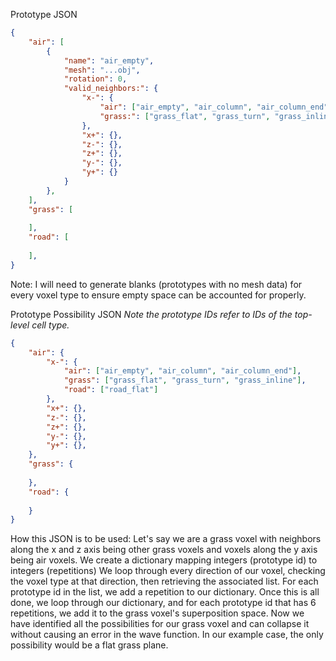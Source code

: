 


Prototype JSON
```json
{
	"air": [
		{
			"name": "air_empty",
			"mesh": "...obj",
			"rotation": 0,
			"valid_neighbors:": {
				"x-": {
					"air": ["air_empty", "air_column", "air_column_end"],
					"grass:": ["grass_flat", "grass_turn", "grass_inline"]
				},
				"x+": {},
				"z-": {},
				"z+": {},
				"y-": {},
				"y+": {}
			}
		},
	],
	"grass": [
		
	],
	"road": [
	
	],
}
```
Note: I will need to generate blanks (prototypes with no mesh data) for every voxel type to ensure empty space can be accounted for properly.

Prototype Possibility JSON
*Note the prototype IDs refer to IDs of the top-level cell type.*
```json
{
	"air": {
		"x-": {
			"air": ["air_empty", "air_column", "air_column_end"],
			"grass": ["grass_flat", "grass_turn", "grass_inline"],
			"road": ["road_flat"]
		},
		"x+": {},
		"z-": {},
		"z+": {},
		"y-": {},
		"y+": {},
	},
	"grass": {
	
	},
	"road": {
	
	}
}
```
How this JSON is to be used:
Let's say we are a grass voxel with neighbors along the x and z axis being other grass voxels and voxels along the y axis being air voxels.
We create a dictionary mapping integers (prototype id) to integers (repetitions)
We loop through every direction of our voxel, checking the voxel type at that direction, then retrieving the associated list. For each prototype id in the list, we add a repetition to our dictionary.
Once this is all done, we loop through our dictionary, and for each prototype id that has 6 repetitions, we add it to the grass voxel's superposition space.
Now we have identified all the possibilities for our grass voxel and can collapse it without causing an error in the wave function.
In our example case, the only possibility would be a flat grass plane.